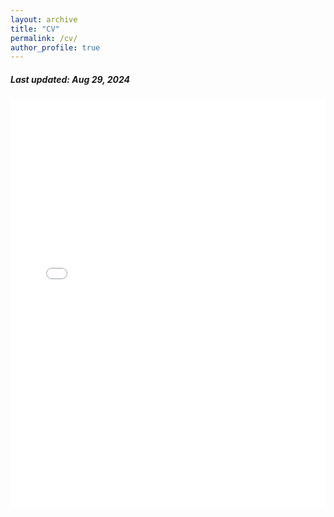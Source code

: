 ```yaml
---
layout: archive
title: "CV"
permalink: /cv/
author_profile: true
---
```


<h5> Last updated: Aug 29, 2024 </h5>

<!-- <iframe src="/files/cv.pdf#view=Fit" width=100vh style="height: 100vh; border: none;"></iframe> -->

<!-- <div style="width: 100%; height: 100vh;">
  <embed src="/files/cv.pdf#view=Fit" type="application/pdf" width="100%" height=80vh />
  <embed src="/files/cv.pdf#view=Fit" type="application/pdf" width="100%" height="100%" style="border: none;">
</div> -->


<style>
    /* Container for the iframe to manage responsive behavior */
    .pdf-wrapper {
        position: relative;
        width: 100%;
        padding-top: 130%; /* Ensures enough height to display the entire page on all screens */
        height: 0;
        overflow: hidden;
    }

    /* The iframe itself */
    .pdf-wrapper iframe {
        position: absolute;
        top: 0;
        left: 0;
        width: 100%;
        height: 100%;
        border: none; /* Remove border for a cleaner look */
    }

    /* Adjustments for wide screens */
    @media only screen and (min-width: 1024px) {
        .pdf-wrapper {
            width: 80%; /* Shrinks the PDF display on wide screens */
            margin: 0 auto; /* Center the iframe on wide screens */
        }
    }
</style>

<!-- Responsive iframe for the PDF -->
<div class="pdf-wrapper">
    <iframe src="/files/cv.pdf#zoom=page-fit" type="application/pdf"></iframe>
</div>
